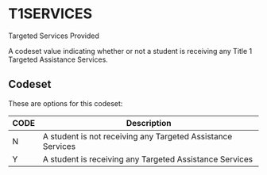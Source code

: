 
# T1SERVICES

Targeted Services Provided

A codeset value indicating whether or not a student is receiving any Title 1 Targeted Assistance Services.

## Codeset

These are options for this codeset:

| CODE   | Description                                                 |
|--------|-------------------------------------------------------------|
| N      | A student is not receiving any Targeted Assistance Services |
| Y      | A student is receiving any Targeted Assistance Services     |

    